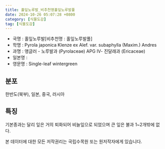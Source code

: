 ```yaml
---
title: 홀잎노루발_비추천명홀잎노루발풀
date: 2024-10-26 05:07:28 +0800
category: [식물도감]
tag: [식물도감]
---
```




- 국명 : 홀잎노루발[비추천명 : 홀잎노루발풀]
- 학명 : Pyrola japonica Klenze ex Alef. var. subaphylla (Maxim.) Andres
- 과명 : 앵글러 - 노루발과 (Pyrolaceae) APG Ⅳ- 진달래과 (Ericaceae)
- 일본명 : 
- 영문명 : Single-leaf wintergreen


## 분포
한반도(북부), 일본, 중국, 러시아
## 특징
기본종과는 달리 잎은 거의 퇴화되어 비늘잎으로 되었으며 큰 잎은 불과 1~2개밖에 없다. 






본 데이터에 대한 모든 저작권리는 국립수목원 또는 원저작자에게 있습니다.
